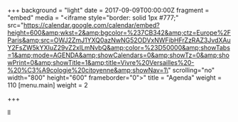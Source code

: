 +++
background = "light"
date = 2017-09-09T00:00:00Z
fragment = "embed"
media = "<iframe style=\"border: solid 1px #777;\" src=\"https://calendar.google.com/calendar/embed?height=600&amp;wkst=2&amp;bgcolor=%237CB342&amp;ctz=Europe%2FParis&amp;src=OWJ2ZmJ1YXQ0azNwNG52ODVxNWFibHFrZzRAZ3JvdXAuY2FsZW5kYXIuZ29vZ2xlLmNvbQ&amp;color=%23D50000&amp;showTabs=1&amp;mode=AGENDA&amp;showCalendars=0&amp;showTz=0&amp;showPrint=0&amp;showTitle=1&amp;title=Vivre%20Versailles%20-%20%C3%A9cologie%20citoyenne&amp;showNav=1\" scrolling=\"no\" width=\"800\" height=\"600\" frameborder=\"0\"></iframe>"
title = "Agenda"
weight = 110
[menu.main]
weight = 2

+++

ll


